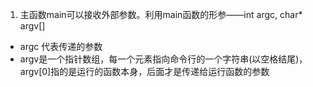 1. 主函数main可以接收外部参数。利用main函数的形参——int argc, char* argv[]
  - argc 代表传递的参数
  - argv是一个指针数组，每一个元素指向命令行的一个字符串(以空格结尾)，argv[0]指的是运行的函数本身，后面才是传递给运行函数的参数
